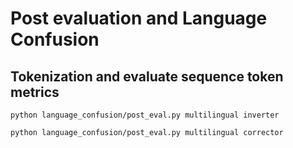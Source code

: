 # Post evaluation and Language Confusion

## Tokenization and evaluate sequence token metrics

```
python language_confusion/post_eval.py multilingual inverter

python language_confusion/post_eval.py multilingual corrector

```
